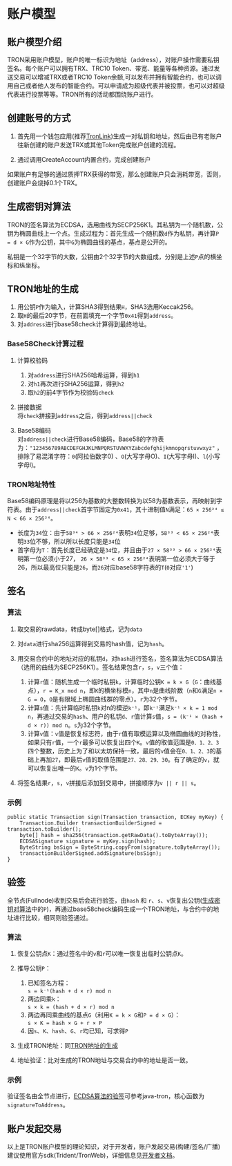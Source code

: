 # 账户模型

## 账户模型介绍

TRON采用账户模型，账户的唯一标识为地址（address），对账户操作需要私钥签名。每个账户可以拥有TRX、TRC10 Token、带宽、能量等各种资源。通过发送交易可以增减TRX或者TRC10 Token余额,可以发布并拥有智能合约，也可以调用自己或者他人发布的智能合约。可以申请成为超级代表并被投票，也可以对超级代表进行投票等等。TRON所有的活动都围绕账户进行。

## 创建账号的方式

1. 首先用一个钱包应用(推荐[TronLink](https://www.tronlink.org/))生成一对私钥和地址，然后由已有老账户往新创建的账户发送TRX或其他Token完成账户创建的流程。

2. 通过调用CreateAccount内置合约，完成创建账户

如果账户有足够的通过质押TRX获得的带宽，那么创建账户只会消耗带宽，否则，创建账户会烧掉0.1个TRX。

## 生成密钥对算法

TRON的签名算法为ECDSA，选用曲线为SECP256K1。其私钥为一个随机数，公钥为椭圆曲线上一个点。生成过程为：首先生成一个随机数`d`作为私钥，再计算`P = d × G`作为公钥，其中`G`为椭圆曲线的基点，基点是公开的。

私钥是一个32字节的大数，公钥由2个32字节的大数组成，分别是上述`P`点的横坐标和纵坐标。

## TRON地址的生成

1. 用公钥`P`作为输入，计算SHA3得到结果`H`，SHA3选用Keccak256。
2. 取`H`的最后20字节，在前面填充一个字节`0x41`得到`address`。
3. 对`address`进行base58check计算得到最终地址。

### Base58Check计算过程

1. 计算校验码
    1. 对`address`进行SHA256哈希运算，得到`h1`  
    2. 对`h1`再次进行SHA256运算，得到`h2`  
    3. 取`h2`的前4字节作为校验码`check`

2. 拼接数据  
将`check`拼接到`address`之后，得到`address||check`

3. Base58编码  
对`address||check`进行Base58编码，Base58的字符表为：`"123456789ABCDEFGHJKLMNPQRSTUVWXYZabcdefghijkmnopqrstuvwxyz"`  ，排除了易混淆字符：`0`(阿拉伯数字0) 、`O`(大写字母O)、`I`(大写字母I)、`l`(小写字母l)。

### TRON地址特性
Base58编码原理是将以256为基数的大整数转换为以58为基数表示，再映射到字符表。由于`address||check`首字节固定为`0x41`，其十进制值`N`满足：`65 × 256²⁴ ≤ N < 66 × 256²⁴`。
   
- 长度为`34`位：由于`58³⁴ > 66 × 256²⁴`表明`34`位足够，`58³³ < 65 × 256²⁴`表明`33`位不够，所以所以长度只能是`34`位
- 首字母为`T`：首先长度已经确定是`34`位，并且由于`27 × 58³³ > 66 × 256²⁴`表明第一位必须小于27， `26 × 58³³ < 65 × 256²⁴`表明第一位必须大于等于26，所以最高位只能是`26`，而`26`对应base58字符表的`T`(`0`对应`'1'`)


## 签名

### 算法
1. 取交易的rawdata，转成byte[]格式，记为`data`

2. 对`data`进行sha256运算得到交易的hash值，记为`hash`。

3. 用交易合约中的地址对应的私钥`d`，对`hash`进行签名，签名算法为ECDSA算法（选用的曲线为SECP256K1）。签名结果包含`r`，`s`，`v`三个值：  
    1. 计算`r`值：随机生成一个临时私钥`k`，计算临时公钥`K = k × G`（`G`：曲线基点），`r = K_x mod n`，即`K`的横坐标模`n`，其中`n`是曲线阶数（`n`和`G`满足`n × G = O`，`O`是有限域上椭圆曲线群的零点）。`r`为32个字节。
    2. 计算`s`值：先计算临时私钥`k`对n的模逆`k⁻¹`，即`k⁻¹`满足`k⁻¹ × k = 1 mod n`，再通过交易的`hash`、用户的私钥`d`、`r`值计算`s`值，`s = (k⁻¹ × (hash + d × r)) mod n`。`s`为32个字节。
    3. 计算`v`值：`v`值是恢复标志符，由于`r`值有取模运算以及椭圆曲线的对称性，如果只有`r`值，一个`r`最多可以恢复出四个`K`。`v`值的取值范围是`0、1、2、3`四个整数，历史上为了和以太坊保持一致，最后的`v`值会在`0、1、2、3`的基础上再加`27`，即最后`v`值的取值范围是`27、28、29、30`。有了确定的`v`，就可以恢复出唯一的`K`。`v`为1个字节。  

4. 将签名结果`r`，`s`，`v`拼接后添加到交易中，拼接顺序为`v || r || s`。

### 示例

```
public static Transaction sign(Transaction transaction, ECKey myKey) {
    Transaction.Builder transactionBuilderSigned = transaction.toBuilder();
    byte[] hash = sha256(transaction.getRawData().toByteArray());
    ECDSASignature signature = myKey.sign(hash);
    ByteString bsSign = ByteString.copyFrom(signature.toByteArray());
    transactionBuilderSigned.addSignature(bsSign);
}
```

## 验签
全节点(Fullnode)收到交易后会进行验签，由`hash` 和 `r`、`s`、`v`恢复出公钥([生成密钥对算法](#_4)中的`P`)，再通过base58check编码生成一个TRON地址，与合约中的地址进行比较，相同则验签通过。


### 算法

1. 恢复公钥点`K`：通过签名中的`v`和`r`可以唯一恢复出临时公钥点`K`。

2. 推导公钥`P`：      
    1. 已知签名方程：  
     `s = k⁻¹(hash + d × r) mod n`  
    2. 两边同乘`k`：  
     `s × k = (hash + d × r) mod n`  
    3. 两边再同乘曲线的基点`G`（利用`K = k × G`和`P = d × G`）：    
     `s × K = hash × G + r × P`  
    4. 因`s`、`K`、`hash`、`G`、`r`均已知，可求得`P`

3. 生成TRON地址：同[TRON地址的生成](#tron)

4. 地址验证：比对生成的TRON地址与交易合约中的地址是否一致。

### 示例
验证签名由全节点进行，[ECDSA算法的验签](https://github.com/tronprotocol/java-tron/blob/master/crypto/src/main/java/org/tron/common/crypto/ECKey.java)可参考java-tron，核心函数为`signatureToAddress`。


## 账户发起交易
以上是TRON账户模型的理论知识，对于开发者，账户发起交易(构建/签名/广播)建议使用官方sdk(Trident/TronWeb)，详细信息见[开发者文档](https://developers.tron.network/docs/create-offline-transactions-with-trident-and-tronweb)。

